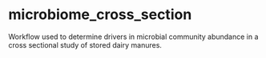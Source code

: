 # microbiome_cross_section
Workflow used to determine drivers in microbial community abundance in a cross sectional study of stored dairy manures.

